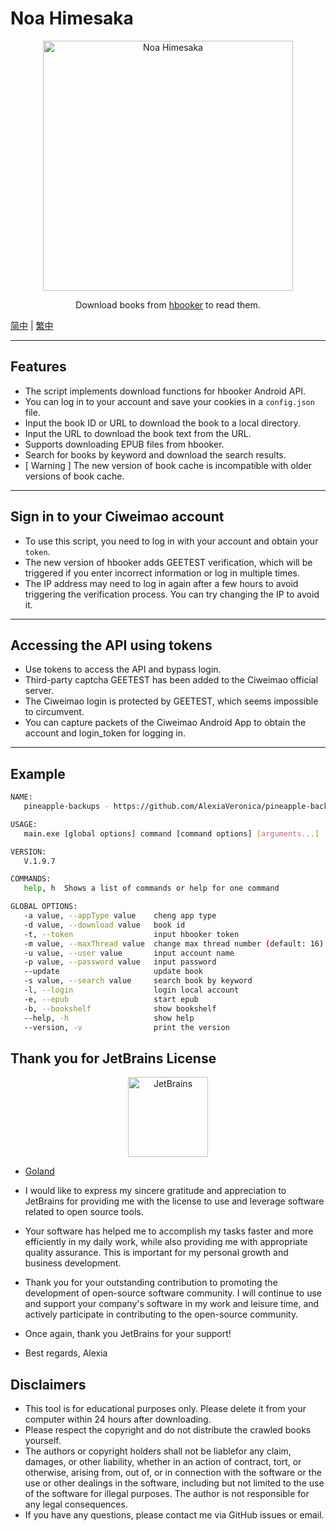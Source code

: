 # Noa Himesaka
<p align="center">
<img src="./docs/81841388.png" width="400" alt="Noa Himesaka">
</p>

<p align="center">
Download books from 
<a href="https://app.hbooker.com/">hbooker</a> to read them.
</p>

[简中](./docs/README_zh-CN.md) | [繁中](./docs/README_zh-TW.md)

--- 

## **Features**

- The script implements download functions for  hbooker Android API.
- You can log in to your account and save your cookies in a `config.json` file.
- Input the book ID or URL to download the book to a local directory.
- Input the URL to download the book text from the URL.
- Supports downloading EPUB files from  hbooker.
- Search for books by keyword and download the search results.
- [ Warning ] The new version of book cache is incompatible with older versions of book cache.

---

## Sign in to your Ciweimao account

- To use this script, you need to log in with your account and obtain your `token`.
- The new version of hbooker adds GEETEST verification, which will be triggered if you enter incorrect information or
  log in multiple times.
- The IP address may need to log in again after a few hours to avoid triggering the verification process. You can try
  changing the IP to avoid it.

---

## Accessing the API using tokens

- Use tokens to access the API and bypass login.
- Third-party captcha GEETEST has been added to the Ciweimao official server.
- The Ciweimao login is protected by GEETEST, which seems impossible to circumvent.
- You can capture packets of the Ciweimao Android App to obtain the account and login_token for logging in.

---

## **Example**

``` bash
NAME:
   pineapple-backups - https://github.com/AlexiaVeronica/pineapple-backups

USAGE:
   main.exe [global options] command [command options] [arguments...]

VERSION:
   V.1.9.7

COMMANDS:
   help, h  Shows a list of commands or help for one command

GLOBAL OPTIONS:
   -a value, --appType value    cheng app type
   -d value, --download value   book id
   -t, --token                  input hbooker token
   -m value, --maxThread value  change max thread number (default: 16)
   -u value, --user value       input account name
   -p value, --password value   input password
   --update                     update book
   -s value, --search value     search book by keyword
   -l, --login                  login local account
   -e, --epub                   start epub
   -b, --bookshelf              show bookshelf
   --help, -h                   show help
   --version, -v                print the version 
```

## Thank you for JetBrains License
<p align="center">
  <a href="https://www.jetbrains.com">
    <img src="https://resources.jetbrains.com/storage/products/company/brand/logos/jb_beam.png" alt="JetBrains" width="128"/>
  </a>
</p>

- [Goland](https://www.jetbrains.com/go/)

-  I would like to express my sincere gratitude and appreciation to JetBrains for providing me with the license to use and leverage software related to open source tools.

-  Your software has helped me to accomplish my tasks faster and more efficiently in my daily work, while also providing me with appropriate quality assurance. This is important for my personal growth and business development.

-   Thank you for your outstanding contribution to promoting the development of open-source software community. I will continue to use and support your company's software in my work and leisure time, and actively participate in contributing to the open-source community.

-   Once again, thank you JetBrains for your support!

-   Best regards, Alexia

## **Disclaimers**

- This tool is for educational purposes only. Please delete it from your computer within 24 hours after downloading.
- Please respect the copyright and do not distribute the crawled books yourself.
- The authors or copyright holders shall not be liablefor any claim, damages, or other liability, whether in an action
  of contract, tort, or otherwise, arising from, out of, or in connection with the software or the use or other dealings
  in the software, including but not limited to the use of the software for illegal purposes. The author is not
  responsible for any legal consequences.
- If you have any questions, please contact me via GitHub issues or email.
